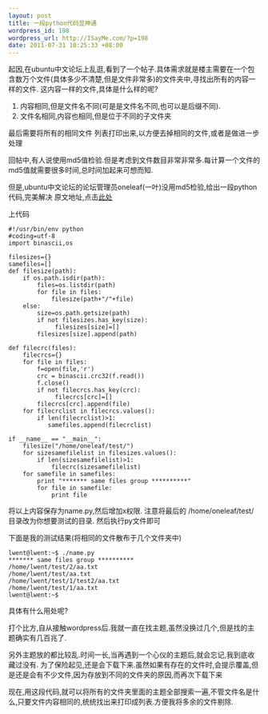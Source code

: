 ```yaml
--- 
layout: post
title: 一段python代码显神通
wordpress_id: 198
wordpress_url: http://ISayMe.com/?p=198
date: 2011-07-31 10:25:33 +08:00
---
```

起因,在ubuntu中文论坛上乱逛,看到了一个帖子.具体需求就是楼主需要在一个包含数万个文件(具体多少不清楚,但是文件非常多)的文件夹中,寻找出所有的内容一样的文件.
这内容一样的文件,具体是什么样的呢?

1. 内容相同,但是文件名不同(可是是文件名不同,也可以是后缀不同).
2. 文件名相同,内容也相同,但是位于不同的子文件夹

最后需要将所有的相同文件 列表打印出来,以方便去掉相同的文件,或者是做进一步处理

回帖中,有人说使用md5值检验.但是考虑到文件数目非常非常多.每计算一个文件的md5值就需要很多时间,总时间加起来可想而知.

但是,ubuntu中文论坛的论坛管理员oneleaf(一叶)没用md5检验,给出一段python代码,完美解决 原文地址,点击[此处](http://forum.ubuntu.org.cn/viewtopic.php?f=120&t=87646&start=15)

上代码

    #!/usr/bin/env python
    #coding=utf-8
    import binascii,os
     
    filesizes={}
    samefiles=[]
    def filesize(path):
        if os.path.isdir(path):
            files=os.listdir(path)
            for file in files:
                filesize(path+"/"+file)
        else:
            size=os.path.getsize(path)
            if not filesizes.has_key(size):
                 filesizes[size]=[]
            filesizes[size].append(path)
     
    def filecrc(files):
        filecrcs={}
        for file in files:
            f=open(file,'r')
            crc = binascii.crc32(f.read())
            f.close()
            if not filecrcs.has_key(crc):
                 filecrcs[crc]=[]
            filecrcs[crc].append(file)
        for filecrclist in filecrcs.values():
            if len(filecrclist)>1:
               samefiles.append(filecrclist)
     
    if __name__ == "__main__":
        filesize("/home/oneleaf/test/")
        for sizesamefilelist in filesizes.values():
            if len(sizesamefilelist)>1:
                filecrc(sizesamefilelist)
        for samefile in samefiles:
            print "******* same files group **********"
            for file in samefile:
                print file
将以上内容保存为name.py,然后增加x权限. 注意将最后的 /home/oneleaf/test/目录改为你想要测试的目录.
然后执行py文件即可

下面是我的测试结果(将相同的文件散布于几个文件夹中)

    lwent@lwent:~$ ./name.py 
    ******* same files group **********
    /home/lwent/test/2/aa.txt
    /home/lwent/test/aa.txt
    /home/lwent/test/1/test2/aa.txt
    /home/lwent/test/1/aa.txt
    lwent@lwent:~$ 

具体有什么用处呢?

打个比方,自从接触wordpress后.我就一直在找主题,虽然没换过几个,但是找的主题确实有几百兆了.

另外主题放的都比较乱.时间一长,当再遇到一个心仪的主题后,就会忘记,我到底收藏过没有.
为了保险起见,还是会下载下来.虽然如果有存在的文件时,会提示覆盖,但是还是会有不少文件,因为存放到不同的文件夹的原因,而再次下载下来

现在,用这段代码,就可以将所有的文件夹里面的主题全部搜索一遍,不管文件名是什么,只要文件内容相同的,统统找出来打印成列表.方便我将多余的文件剔除.
